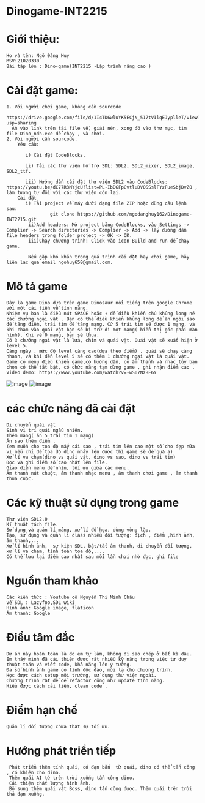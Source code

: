 # Dinogame-INT2215
# Giới thiệu:
    Họ và tên: Ngô Đăng Huy
    MSV:21020330
    Bài tập lớn : Dino-game(INT2215 -Lập trình nâng cao )
# Cài đặt game:
    1. Với người chơi game, không cần sourcode
        https://drive.google.com/file/d/1I4TD6wluYK5ECjN_517tVIlqEJyplleT/view?usp=sharing
      Ấn vào link trên tải file về, giải nén, xong đó vào thư mục, tìm file Dino_ndh.exe để chạy , và chơi.
    2. Với người cần sourcode.
        Yêu cầu:

           i) Cài đặt CodeBlocks.

           ii) Tải các thư viện hỗ trợ SDL: SDL2, SDL2_mixer, SDL2_image, SDL2_ttf.

           iii) Hướng dẫn cài đặt thư viện SDL2 vào CodeBlocks: https://youtu.be/dC77R3MYjcU?list=PL-IbDGFpCvtluDVQSSslFYzFueSbjDvZO , làm tương tự đối với các thư viện còn lại.
        Cài đặt
           i) Tải project về máy dưới dạng file ZIP hoặc dùng câu lệnh sau:
                    git clone https://github.com/ngodanghuy162/Dinogame-INT2215.git
            ii)Add headers: Mở project bằng CodeBlocks, vào Settings -> Complier -> Search directories -> Complier -> Add -> lấy đường dẫn file headers trong folder project -> OK -> OK.
            iii)Chạy chương trình: Click vào icon Build and run để chạy game.

            Nếu gặp khó khăn trong quá trình cài đặt hay chơi game, hãy liên lạc qua email ngohuy658@gmail.com.
# Mô tả game
    Đây là game Dino dựa trên game Dinosaur nổi tiếng trên google Chrome với một cải tiến về tính năng.
    Nhiệm vụ bạn là điều nút SPACE hoặc ↑ để điều khiển chú khủng long né các chướng ngại vật . Bạn có thể điều khiển khủng long để ăn ngôi sao để tăng điểm, trái tim để tăng mạng. Cứ 5 trái tim sẽ được 1 mạng, và khi chạm vào quái vật bạn sẽ bị trừ đi một mạng( hiển thị góc phải màn hình). Khi về 0 mạng, bạn sẽ thua.
    Có 3 chướng ngại vật là lửa, chim và quái vật. Quái vật sẽ xuất hiện ở level 5.
    Càng ngày , mức độ level càng cao(dựa theo điểm) , quái sẽ chạy càng nhanh, và khi đến level 5 sẽ có thêm 1 chướng ngại vật là quái vật.
    Game có menu điều khiển game,có hướng dẫn, có âm thanh và nhạc tùy bạn chọn có thể tắt bật, có chức năng tạm dừng game , ghi nhận điểm cao .
    Video demo: https://www.youtube.com/watch?v=-wS07NzBF6Y
   ![image](https://user-images.githubusercontent.com/100140595/170877452-66153a4e-4679-4afc-9f4d-a3d850831113.png)
  ![image](https://user-images.githubusercontent.com/100140595/170877550-647423a6-b1ff-45bf-928f-54ae3d24a95b.png)
 # các chức năng đã cài đặt
    Di chuyển quái vật
    Sinh vị trí quái ngẫu nhiên.
    Thêm mạng( ăn 5 trái tim 1 mạng)
    Ăn sao thêm điểm .
    (em muốn cho tọa độ mấy cái sao , trái tim lên cao một số cho đẹp nữa vì nếu chỉ để tọa độ dino nhảy lên được thì game sẽ dễ quá ạ)
    Xử lí va chạm(dino vs quái vật, dino vs sao, dino vs trái tim)
    Đọc và ghi điểm số cao nhất lên file.
    Giao diện menu dễ nhìn, tối ưu giữa các menu.
    Âm thanh nút chuột, âm thanh nhạc menu , âm thanh chơi game , âm thanh thua cuộc.
 # Các kỹ thuật sử dụng trong game
    Thư viện SDL2.0
    Kĩ thuật tách file.
    Sử dụng và quản lí mảng, xử lí đồ họa, dùng vòng lặp.
    Tạo, sử dụng và quản lí class nhiều đối tượng: địch , điểm ,hình ảnh, âm thanh,...
    Xử lí hình ảnh,  sự kiện SDL, bật/tắt âm thanh, di chuyển đối tượng, xử lí va chạm, tính toán tọa độ,....
    Có thể lưu lại điểm cao nhất sau mỗi lần chơi nhờ đọc, ghi file
    
# Nguồn tham khảo
    Các kiến thức : Youtube cô Nguyễn Thị Minh Châu
    về SDL : Lazyfoo,SDL wiki
    Hình ảnh: Google image, flaticon
    Âm thanh: Google
# Điều tâm đắc
    Dự án này hoàn toàn là do em tự làm, không đi sao chép ở bất kì đâu.
    Em thấy mình đã cải thiện được rất nhiều kỹ năng trong việc tư duy thuật toán và viết code, khả năng lên ý tưởng.
    Đa số hình ảnh game có tính độc đáo, mới lạ cho chương trình.
    Học được cách setup môi trường, sử dụng thư viện ngoài.
    Chương trình rất dễ để refactor cũng như update tính năng.
    Hiểu được cách cải tiến, clean code .
 # Điểm hạn chế
    Quản lí đối tượng chưa thật sự tối ưu.
 # Hướng phát triển tiếp
     Phát triển thêm tính quái, có đạn bắn  từ quái, dino có thể tấn công , có khiên cho dino.
     Thêm quái AI từ trên trời xuống tấn công dino.
     Cải thiện chất lượng hình ảnh.
     Bổ sung thêm quái vật Boss, dino tấn công được. Thêm quái trên trời thả đạn xuống. 
    
    
